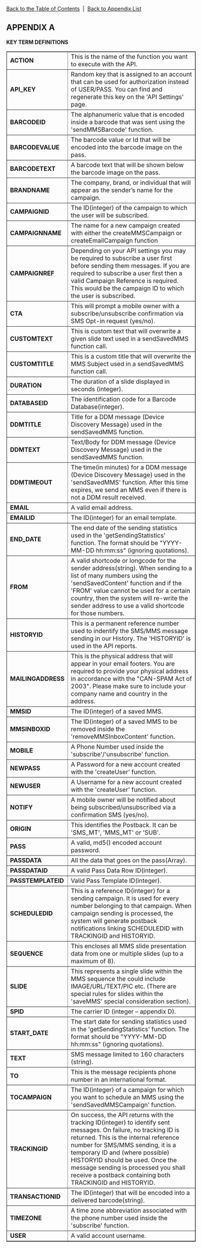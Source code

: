 <a href="/1.3/README.md">Back to the Table of Contents</a>&nbsp;&nbsp;|&nbsp;&nbsp;<a href="API_APPENDIX.md">Back to Appendix List</a>
<h2>APPENDIX A</h2>
<div class="text-2"><a id="appendix-b"></a><strong>KEY TERM DEFINITIONS</strong></div>

<table border = "1">

<tr><td width="30%"><b>ACTION</b></td><td> This is the name of the function you want to execute with the API.</td></tr>
<tr><td><b>API_KEY</b></td><td> Random key that is assigned to an account that can be used for authorization instead of USER/PASS. You can find and regenerate this key on the 'API Settings' page.</td></tr>
<tr><td><b>BARCODEID</b></td><td> The alphanumeric value that is encoded inside a barcode that was sent using the 'sendMMSBarcode' function.</td></tr>
<tr><td><b>BARCODEVALUE</b></td><td> The barcode value or Id that will be encoded into the barcode image on the pass.</td></tr>
<tr><td><b>BARCODETEXT</b></td><td> A barcode text that will be shown below the barcode image on the pass.</td></tr>
<tr><td><b>BRANDNAME</b></td><td> The company, brand, or individual that will appear as the sender’s name for the campaign.</td></tr>
<tr><td><b>CAMPAIGNID</b></td><td> The ID(integer) of the campaign to which the user will be subscribed.</td></tr>
<tr><td><b>CAMPAIGNNAME</b></td><td> The name for a new campaign created with either the createMMSCampaign or createEmailCampaign function</td></tr>
<tr><td><b>CAMPAIGNREF</b></td><td> Depending on your API settings you may be required to subscribe a user first before sending them messages. If you are required to subscribe a user first then a valid Campaign Reference is required. This would be the campaign ID to which the user is subscribed.</td></tr>
<tr><td><b>CTA</b></td><td> This will prompt a mobile owner with a subscribe/unsubscribe confirmation via SMS Opt-in request (yes/no).</td></tr>
<tr><td><b>CUSTOMTEXT</b></td><td> This is custom text that will overwrite a given slide text used in a sendSavedMMS function call.</td></tr>
<tr><td><b>CUSTOMTITLE</b></td><td> This is a custom title that will overwrite the MMS Subject used in a sendSavedMMS function call.</td></tr>
<tr><td><b>DURATION</b></td><td> The duration of a slide displayed in seconds (integer).</td></tr>
<tr><td><b>DATABASEID</b></td><td> The identification code for a Barcode Database(integer).</td></tr>
<tr><td><b>DDMTITLE</b></td><td> Title for a DDM message (Device Discovery Message) used in the sendSavedMMS function.</td></tr>
<tr><td><b>DDMTEXT</b></td><td> Text/Body for DDM message (Device Discovery Message) used in the sendSavedMMS function.</td></tr>
<tr><td><b>DDMTIMEOUT</b></td><td>  The time(in minutes) for a DDM message (Device Discovery Message) used in the 'sendSavedMMS' function. After this time expires, we send an MMS even if there is not a DDM result received.</td></tr>
<tr><td><b>EMAIL</b></td><td> A valid email address.</td></tr>
<tr><td><b>EMAILID</b></td><td> The ID(integer) for an email template.</td></tr>
<tr><td><b>END_DATE</b></td><td> The end date of the sending statistics used in the 'getSendingStatistics' function. The format should be "YYYY-MM-DD hh:mm:ss" (ignoring quotations).</td></tr>
<tr><td><b>FROM</b></td><td> A valid shortcode or longcode for the sender address(string). When sending to a list of many numbers using the 'sendSavedContent' function and if the 'FROM' value cannot be used for a certain country, then the system will re-write the sender address to use a valid shortcode for those numbers.</td></tr>
<tr><td><b>HISTORYID</b></td><td> This is a permanent reference number used to indentify the SMS/MMS message sending in our History. The 'HISTORYID' is used in the API reports.</td></tr>
<tr><td><b>MAILINGADDRESS</b></td><td> This is the physical address that will appear in your email footers. You are required to provide your physical address in accordance with the "CAN-SPAM Act of 2003". Please make sure to include your company name and country in the address.</td></tr>
<tr><td><b>MMSID</b></td><td> The ID(integer) of a saved MMS.</td></tr>
<tr><td><b>MMSINBOXID</b></td><td> The ID(integer) of a saved MMS to be removed inside the 'removeMMSInboxContent' function.</td></tr>
<tr><td><b>MOBILE</b></td><td> A Phone Number used inside the 'subscribe'/'unsubscribe' function.</td></tr>
<tr><td><b>NEWPASS</b></td><td> A Password for a new account created with the 'createUser' function.</td></tr>
<tr><td><b>NEWUSER</b></td><td> A Username for a new account created with the 'createUser' function.</td></tr>
<tr><td><b>NOTIFY</b></td><td> A mobile owner will be notified about being subscribed/unsubscribed via a confirmation SMS (yes/no).</td></tr>
<tr><td><b>ORIGIN</b></td><td> This identifies the Postback. It can be 'SMS_MT', 'MMS_MT' or 'SUB'.</td></tr>
<tr><td><b>PASS</b></td><td> A valid, md5() encoded account password.</td></tr>
<tr><td><b>PASSDATA</b></td><td>  All the data that goes on the pass(Array).</td></tr>
<tr><td><b>PASSDATAID</b></td><td> A valid Pass Data Row ID(integer).</td></tr>
<tr><td><b>PASSTEMPLATEID</b></td><td> Valid Pass Template ID(integer).</td></tr>
<tr><td><b>SCHEDULEDID</b></td><td> This is a reference ID(integer) for a sending campaign. It is used for every number belonging to that campaign. When campaign sending is processed, the system will generate postback notifications linking SCHEDULEDID with TRACKINGID and HISTORYID.</td></tr>
<tr><td><b>SEQUENCE</b></td><td> This encloses all MMS slide presentation data from one or multiple slides (up to a maximum of 8).</td></tr>
<tr><td><b>SLIDE</b></td><td> This represents a single slide within the MMS sequence the could include IMAGE/URL/TEXT/PIC etc. (There are special rules for slides within the 'saveMMS' special consideration section).</td></tr>
<tr><td><b>SPID</b></td><td> The carrier ID (integer – appendix D).</td></tr>
<tr><td><b>START_DATE</b></td><td> The start date for sending statistics used in the 'getSendingStatistics' function. The format should be "YYYY-MM-DD hh:mm:ss" (ignoring quotations).</td></tr>
<tr><td><b>TEXT</b></td><td> SMS message limited to 160 characters (string).</td></tr>
<tr><td><b>TO</b></td><td> This is the message recipients phone number in an international format.</td></tr>
<tr><td><b>TOCAMPAIGN</b></td><td> The ID(integer) of a campaign for which you want to schedule an MMS using the 'sendSavedMMSCampaign' function.</td></tr>
<tr><td><b>TRACKINGID</b></td><td> On success, the API returns with the tracking ID(integer) to identify sent messages.  On failure, no tracking ID is returned. This is the internal reference number for SMS/MMS sending, it is a temporary ID and (where possible) HISTORYID should be used. Once the message sending is processed you shall receive a postback containing both TRACKINGID and HISTORYID.</td></tr>
<tr><td><b>TRANSACTIONID</b></td><td> The ID(integer) that will be encoded into a delivered barcode(string).</td></tr>
<tr><td><b>TIMEZONE</b></td><td> A time zone abbreviation associated with the phone number used inside the 'subscribe' function.</td></tr>
<tr><td><b>USER</b></td><td> A valid account username.</td></tr>

</table>

